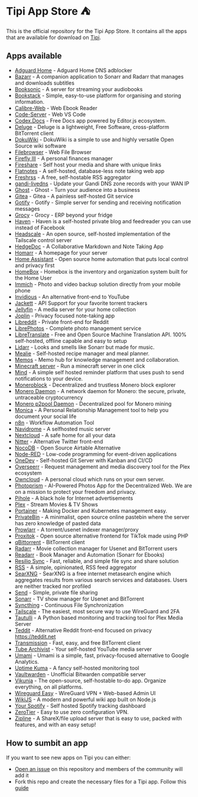 # Tipi App Store ⛺️

This is the official repository for the Tipi App Store. It contains all the apps that are available for download on [Tipi](https://github.com/meienberger/runtipi).

## Apps available

- [Adguard Home](https://github.com/AdguardTeam/AdGuardHome) - Adguard Home DNS adblocker
- [Bazarr](https://github.com/morpheus65535/bazarr) - A companion application to Sonarr and Radarr that manages and downloads subtitles
- [Booksonic](https://github.com/popeen) - A server for streaming your audiobooks
- [Bookstack](https://github.com/BookStackApp/BookStack) - Simple, easy-to-use platform for organising and storing information.
- [Calibre-Web](https://github.com/janeczku/calibre-web) - Web Ebook Reader
- [Code-Server](https://github.com/coder/code-server) - Web VS Code
- [Codex.Docs](https://github.com/codex-team/codex.docst) - Free Docs app powered by Editor.js ecosystem.
- [Deluge](https://github.com/linuxserver/docker-deluge) - Deluge is a lightweight, Free Software, cross-platform BitTorrent client
- [DokuWiki](https://github.com/dokuwiki/dokuwiki) - DokuWiki is a simple to use and highly versatile Open Source wiki software
- [Filebrowser](https://github.com/filebrowser/filebrowser) - Web File Browser
- [Firefly III](https://github.com/firefly-iii/firefly-iii) - A personal finances manager
- [Fireshare](https://github.com/ShaneIsrael/fireshare) - Self host your media and share with unique links
- [Flatnotes](https://github.com/Dullage/flatnotes) - A self-hosted, database-less note taking web app
- [Freshrss](https://github.com/FreshRSS/FreshRSS) - A free, self-hostable RSS aggregator
- [gandi-livedns](https://github.com/jbbodart/gandi-livedns) - Update your Gandi DNS zone records with your WAN IP
- [Ghost](https://github.com/TryGhost/Ghost) - Ghost - Turn your audience into a business
- [Gitea](https://github.com/go-gitea/gitea) - Gitea - A painless self-hosted Git service
- [Gotify](https://github.com/gotify/server) - Gotify - Simple server for sending and receiving notification messages
- [Grocy](https://github.com/grocy/grocy) - Grocy - ERP beyond your fridge
- [Haven](https://github.com/havenweb/haven) - Haven is a self-hosted private blog and feedreader you can use instead of Facebook
- [Headscale](https://github.com/juanfont/headscale) - An open source, self-hosted implementation of the Tailscale control server
- [HedgeDoc](https://github.com/hedgedoc/hedgedoc) - A Collaborative Markdown and Note Taking App
- [Homarr](https://github.com/ajnart/homarr) - A homepage for your server
- [Home Assistant](https://github.com/home-assistant/core) - Open source home automation that puts local control and privacy first
- [HomeBox](https://github.com/hay-kot/homebox) - Homebox is the inventory and organization system built for the Home User
- [Immich](https://github.com/immich-app/immich) - Photo and video backup solution directly from your mobile phone
- [Invidious](https://github.com/iv-org/invidious) - An alternative front-end to YouTube
- [Jackett](https://github.com/Jackett/Jackett) - API Support for your favorite torrent trackers
- [Jellyfin](https://github.com/jellyfin/jellyfin) - A media server for your home collection
- [Joplin](https://github.com/laurent22/joplin) - Privacy focused note-taking app
- [Libreddit](https://github.com/spikecodes/libreddit) - Private front-end for Reddit
- [LibrePhotos](https://github.com/LibrePhotos/librephotos) - Complete photo management service
- [LibreTranslate](https://github.com/LibreTranslate/LibreTranslate) - Free and Open Source Machine Translation API. 100% self-hosted, offline capable and easy to setup
- [Lidarr](https://github.com/Lidarr/Lidarr) - Looks and smells like Sonarr but made for music.
- [Mealie](https://github.com/hay-kot/mealie) - Self-hosted recipe manager and meal planner.
- [Memos](https://github.com/usememos/memos) - Memo hub for knowledge management and collaboration.
- [Minecraft server](https://github.com/itzg/docker-minecraft-server) - Run a minecraft server in one click
- [Mind](https://github.com/Casvt/MIND) - A simple self hosted reminder platform that uses push to send notifications to your device.
- [Moneroblock](https://github.com/duggavo/MoneroBlock) - Decentralized and trustless Monero block explorer
- [Monero Daemon](https://github.com/monero-project/monero/) - A network daemon for Monero: the secure, private, untraceable cryptocurrency
- [Monero p2pool Daemon](https://github.com/SChernykh/p2pool) - Decentralized pool for Monero mining
- [Monica](https://github.com/monicahq/monica) - A Personal Relationship Management tool to help you document your social life
- [n8n](https://github.com/n8n-io/n8n) - Workflow Automation Tool
- [Navidrome](https://github.com/navidrome/navidrome) - A selfhosted music server
- [Nextcloud](https://github.com/nextcloud/server) - A safe home for all your data
- [Nitter](https://github.com/zedeus/nitter) - Alternative Twitter front-end
- [NocoDB](https://github.com/nocodb/nocodb) - Open Source Airtable Alternative
- [Node-RED](https://github.com/node-red/node-red) - Low-code programming for event-driven applications
- [OneDev](https://code.onedev.io/onedev/server) - Self-hosted Git Server with Kanban and CI/CD
- [Overseerr](https://github.com/sct/overseerr) - Request management and media discovery tool for the Plex ecosystem
- [Owncloud](https://github.com/owncloud/core) - A personal cloud which runs on your own server.
- [Photoprism](https://github.com/photoprism/photoprism) - AI-Powered Photos App for the Decentralized Web. We are on a mission to protect your freedom and privacy.
- [Pihole](https://github.com/pi-hole/pi-hole) - A black hole for Internet advertisements
- [Plex](https://github.com/plexinc/pms-docker) - Stream Movies & TV Shows
- [Portainer](https://github.com/portainer/portainer) - Making Docker and Kubernetes management easy.
- [PrivateBin](https://github.com/PrivateBin/PrivateBin) - A minimalist, open source online pastebin where the server has zero knowledge of pasted data
- [Prowlarr](https://github.com/Prowlarr/Prowlarr/) - A torrent/usenet indexer manager/proxy
- [Proxitok](https://github.com/pablouser1/ProxiTok) - Open source alternative frontend for TikTok made using PHP
- [qBittorrent](https://github.com/qbittorrent/qBittorrent) - BitTorrent client
- [Radarr](https://github.com/Radarr/Radarr) - Movie collection manager for Usenet and BitTorrent users
- [Readarr](https://github.com/Readarr/Readarr) - Book Manager and Automation (Sonarr for Ebooks)
- [Resilio Sync](https://github.com/bt-sync) - Fast, reliable, and simple file sync and share solution
- [RSS](https://github.com/ssddanbrown/rss) - A simple, opinionated, RSS feed aggregator
- [SearXNG](https://github.com/searxng/searxng) - SearXNG is a free internet metasearch engine which aggregates results from various search services and databases. Users are neither tracked nor profiled
- [Send](https://gitlab.com/timvisee/send) - Simple, private file sharing
- [Sonarr](https://github.com/Sonarr/Sonarr) - TV show manager for Usenet and BitTorrent
- [Syncthing](https://github.com/syncthing/syncthing) - Continuous File Synchronization
- [Tailscale](https://github.com/tailscale/tailscale) - The easiest, most secure way to use WireGuard and 2FA
- [Tautulli](https://github.com/Tautulli/Tautulli) - A Python based monitoring and tracking tool for Plex Media Server
- [Teddit](https://codeberg.org/teddit/teddit) - Alternative Reddit front-end focused on privacy https://teddit.net
- [Transmission](https://github.com/transmission/transmission) - Fast, easy, and free BitTorrent client
- [Tube Archivist](https://github.com/tubearchivist/tubearchivist) - Your self-hosted YouTube media server
- [Umami](https://github.com/umami-software/umami) - Umami is a simple, fast, privacy-focused alternative to Google Analytics.
- [Uptime Kuma](https://github.com/louislam/uptime-kuma) - A fancy self-hosted monitoring tool
- [Vaultwarden](https://github.com/dani-garcia/vaultwarden) - Unofficial Bitwarden compatible server
- [Vikunja](https://kolaente.dev/vikunja/) - The open-source, self-hostable to-do app. Organize everything, on all platforms.
- [Wireguard Easy](https://github.com/WeeJeWel/wg-easy) - WireGuard VPN + Web-based Admin UI
- [WikiJS](https://github.com/requarks/wiki) - A modern and powerful wiki app built on Node.js
- [Your Spotify](https://github.com/Yooooomi/your_spotify) - Self hosted Spotify tracking dashboard
- [ZeroTier](https://github.com/zerotier/ZeroTierOne) - Easy to use zero configuration VPN.
- [Zipline](https://github.com/diced/zipline) - A ShareX/file upload server that is easy to use, packed with features, and with an easy setup!

## How to sumbit an app

If you want to see new apps on Tipi you can either:

- [Open an issue](https://github.com/meienberger/runtipi-appstore/issues) on this repository and members of the community will add it
- Fork this repo and create the necessary files for a Tipi app. Follow this [guide](https://github.com/meienberger/runtipi/wiki/Adding-your-own-app)
